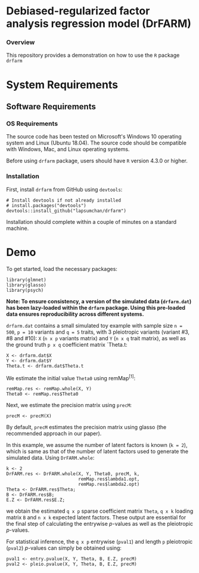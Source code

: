 # Debiased-regularized factor analysis regression model (DrFARM)

### Overview
This repository provides a demonstration on how to use the `R` package `drfarm`

# System Requirements

## Software Requirements

### OS Requirements

The source code has been tested on Microsoft's Windows 10 operating system and Linux (Ubuntu 18.04). The source code should be compatible with Windows, Mac, and Linux operating systems.

Before using `drfarm` package, users should have `R` version 4.3.0 or higher.

### Installation  

First, install `drfarm` from GitHub using `devtools`:  

    # Install devtools if not already installed
    # install.packages("devtools") 
    devtools::install_github("lapsumchan/drfarm")
    
Installation should complete within a couple of minutes on a standard machine.

# Demo

To get started, load the necessary packages:

```
library(glmnet)
library(glasso)
library(psych)
```

**Note: To ensure consistency, a version of the simulated data (`drfarm.dat`) has been lazy-loaded within the `drfarm` package. Using this pre-loaded data ensures reproducibility across different systems.**

`drfarm.dat` contains a small simulated toy example with sample size `n = 500`, `p = 10` variants and `q = 5` traits, with 3 pleiotropic variants (variant #3, #8 and #10): `X` (`n x p` variants matrix) and `Y` (`n x q` trait matrix), as well as the ground truth `p x q` coefficient matrix `Theta.t:

```
X <- drfarm.dat$X
Y <- drfarm.dat$Y
Theta.t <- drfarm.dat$Theta.t
```

We estimate the initial value `Theta0` using remMap<sup>[1]</sup>:
```
remMap.res <- remMap.whole(X, Y)
Theta0 <- remMap.res$Theta0
```

Next, we estimate the precision matrix using `precM`:
```
precM <- precM(X)
```
By default, `precM` estimates the precision matrix using glasso (the recommended approach in our paper).

In this example, we assume the number of latent factors is known (`k = 2`), which is same as that of the number of latent factors used to generate the simulated data. Using `DrFARM.whole`:
```
k <- 2
DrFARM.res <- DrFARM.whole(X, Y, Theta0, precM, k, 
                           remMap.res$lambda1.opt, 
                           remMap.res$lambda2.opt)
Theta <- DrFARM.res$Theta;
B <- DrFARM.res$B; 
E.Z <- DrFARM.res$E.Z;
```
we obtain the estimated `q x p` sparse coefficient matrix `Theta`, `q x k` loading matrix `B` and `n x k` expected latent factors. These output are essential for the final step of calculating the entrywise *p*-values as well as the pleiotropic *p*-values.

For statistical inference, the `q x p` entrywise (`pval1`) and length `p` pleiotropic (`pval2`) *p*-values can simply be obtained using:
```
pval1 <- entry.pvalue(X, Y, Theta, B, E.Z, precM)
pval2 <- pleio.pvalue(X, Y, Theta, B, E.Z, precM)
```
